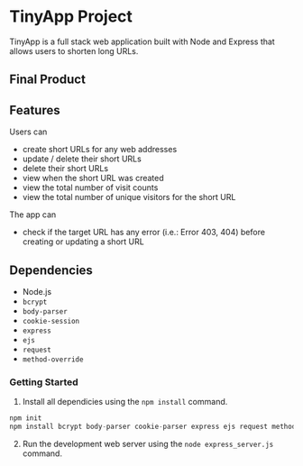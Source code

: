 # TinyApp Project

TinyApp is a full stack web application built with Node and Express that allows users to shorten long URLs.

## Final Product

## Features
Users can
- create short URLs for any web addresses
- update / delete their short URLs
- delete their short URLs
- view when the short URL was created
- view the total number of visit counts
- view the total number of unique visitors for the short URL

The app can
- check if the target URL has any error (i.e.: Error 403, 404) before creating or updating a short URL

## Dependencies
- Node.js
- `bcrypt`
- `body-parser`
- `cookie-session`
- `express`
- `ejs`
- `request`
- `method-override`

### Getting Started
1. Install all dependicies using the `npm install` command.

```js
npm init
npm install bcrypt body-parser cookie-parser express ejs request method-override
```

2. Run the development web server using the `node express_server.js` command.
